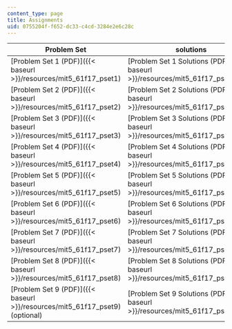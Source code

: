 ```yaml
---
content_type: page
title: Assignments
uid: 0755204f-f652-dc33-c4cd-3284e2e6c28c
---
```


| Problem Set | solutions |
| --- | --- |
| [Problem Set 1 (PDF)]({{< baseurl >}}/resources/mit5_61f17_pset1) | [Problem Set 1 Solutions (PDF)]({{< baseurl >}}/resources/mit5_61f17_pset1_soln)﻿ |
| [Problem Set 2 (PDF)]({{< baseurl >}}/resources/mit5_61f17_pset2) | ﻿[Problem Set 2 Solutions (PDF)]({{< baseurl >}}/resources/mit5_61f17_pset2_soln)﻿﻿ |
| [Problem Set 3 (PDF)]({{< baseurl >}}/resources/mit5_61f17_pset3) | [Problem Set 3 Solutions (PDF)]({{< baseurl >}}/resources/mit5_61f17_pset3_soln)﻿ |
| [Problem Set 4 (PDF)]({{< baseurl >}}/resources/mit5_61f17_pset4) | [Problem Set 4 Solutions (PDF)]({{< baseurl >}}/resources/mit5_61f17_pset4_soln)﻿ |
| [Problem Set 5 (PDF)]({{< baseurl >}}/resources/mit5_61f17_pset5) | ﻿[Problem Set 5 Solutions (PDF)]({{< baseurl >}}/resources/mit5_61f17_pset5_soln)﻿ |
| [Problem Set 6 (PDF)]({{< baseurl >}}/resources/mit5_61f17_pset6) | [Problem Set 6 Solutions (PDF)]({{< baseurl >}}/resources/mit5_61f17_pset6_soln)﻿ |
| [Problem Set 7 (PDF)]({{< baseurl >}}/resources/mit5_61f17_pset7) | [Problem Set 7 Solutions (PDF)]({{< baseurl >}}/resources/mit5_61f17_pset7_soln)﻿ |
| [Problem Set 8 (PDF)]({{< baseurl >}}/resources/mit5_61f17_pset8) | ﻿[Problem Set 8 Solutions (PDF)]({{< baseurl >}}/resources/mit5_61f17_pset8_soln)﻿ |
| [Problem Set 9 (PDF)]({{< baseurl >}}/resources/mit5_61f17_pset9) (optional) | [Problem Set 9 Solutions (PDF)]({{< baseurl >}}/resources/mit5_61f17_pset9_soln)